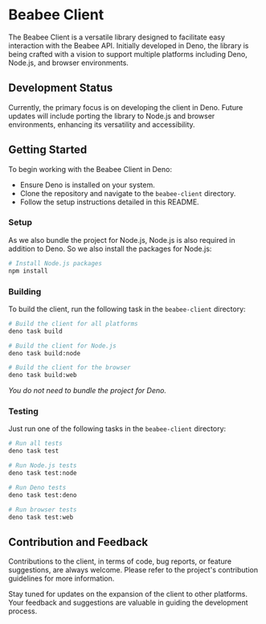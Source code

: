 # Beabee Client

The Beabee Client is a versatile library designed to facilitate easy interaction with the Beabee API. Initially developed in Deno, the library is being crafted with a vision to support multiple platforms including Deno, Node.js, and browser environments.

## Development Status

Currently, the primary focus is on developing the client in Deno. Future updates will include porting the library to Node.js and browser environments, enhancing its versatility and accessibility.

## Getting Started

To begin working with the Beabee Client in Deno:

- Ensure Deno is installed on your system.
- Clone the repository and navigate to the `beabee-client` directory.
- Follow the setup instructions detailed in this README.

### Setup

As we also bundle the project for Node.js, Node.js is also required in addition to Deno. So we also install the packages for Node.js:

```bash
# Install Node.js packages
npm install
```

### Building

To build the client, run the following task in the `beabee-client` directory:

```bash
# Build the client for all platforms
deno task build

# Build the client for Node.js
deno task build:node

# Build the client for the browser
deno task build:web
```

*You do not need to bundle the project for Deno.*


### Testing

Just run one of the following tasks in the `beabee-client` directory:

```bash
# Run all tests
deno task test

# Run Node.js tests
deno task test:node

# Run Deno tests
deno task test:deno

# Run browser tests
deno task test:web
```

## Contribution and Feedback

Contributions to the client, in terms of code, bug reports, or feature suggestions, are always welcome. Please refer to the project's contribution guidelines for more information.

Stay tuned for updates on the expansion of the client to other platforms. Your feedback and suggestions are valuable in guiding the development process.
